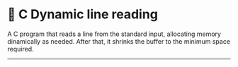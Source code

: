 # 📐  C Dynamic line reading

A C program that reads a line from the standard input, allocating memory dinamically as needed. After that, it shrinks the buffer to the minimum space required.

---